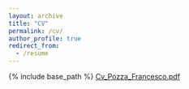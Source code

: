 ```yaml
---
layout: archive
title: "CV"
permalink: /cv/
author_profile: true
redirect_from:
  - /resume
---
```


{% include base_path %}
[Cv_Pozza_Francesco.pdf](https://github.com/Francesco16p/francesco16p.github.io/files/14139138/Cv_Pozza_Francesco.pdf)
